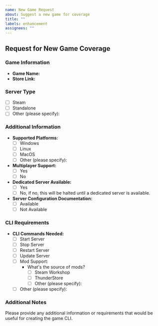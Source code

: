 ```yaml
---
name: New Game Request
about: Suggest a new game for coverage
title: ""
labels: enhancement
assignees: ""
---
```


## Request for New Game Coverage

### Game Information

- **Game Name:**
- **Store Link:**

### Server Type

- [ ] Steam
- [ ] Standalone
- [ ] Other (please specify):

### Additional Information

- **Supported Platforms:**
  - [ ] Windows
  - [ ] Linux
  - [ ] MacOS
  - [ ] Other (please specify):
- **Multiplayer Support:**
  - [ ] Yes
  - [ ] No
- **Dedicated Server Available:**
  - [ ] Yes
  - [ ] No, if no, this will be halted until a dedicated server is available.
- **Server Configuration Documentation:**
  - [ ] Available
  - [ ] Not Available

### CLI Requirements

- **CLI Commands Needed:**
  - [ ] Start Server
  - [ ] Stop Server
  - [ ] Restart Server
  - [ ] Update Server
  - [ ] Mod Support:
    - What's the source of mods?
      - [ ] Steam Workshop
      - [ ] ThunderStore
      - [ ] Other (please specify):
  - [ ] Other (please specify):

### Additional Notes

Please provide any additional information or requirements that would be useful for creating the game CLI.
